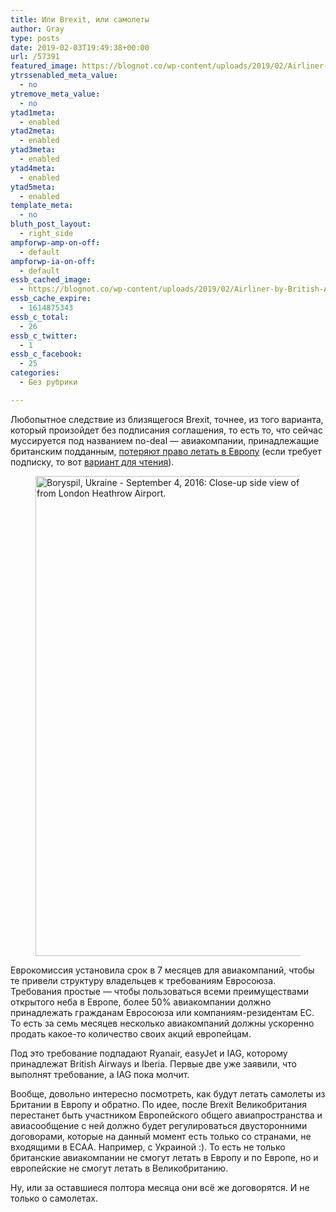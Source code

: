 ```yaml
---
title: Или Brexit, или самолеты
author: Gray
type: posts
date: 2019-02-03T19:49:38+00:00
url: /57391
featured_image: https://blognot.co/wp-content/uploads/2019/02/Airliner-by-British-Airways-close-up-view-600414066_1368x769.jpeg
ytrssenabled_meta_value:
  - no
ytremove_meta_value:
  - no
ytad1meta:
  - enabled
ytad2meta:
  - enabled
ytad3meta:
  - enabled
ytad4meta:
  - enabled
ytad5meta:
  - enabled
template_meta:
  - no
bluth_post_layout:
  - right_side
ampforwp-amp-on-off:
  - default
ampforwp-ia-on-off:
  - default
essb_cached_image:
  - https://blognot.co/wp-content/uploads/2019/02/Airliner-by-British-Airways-close-up-view-600414066_1368x769.jpeg
essb_cache_expire:
  - 1614875343
essb_c_total:
  - 26
essb_c_twitter:
  - 1
essb_c_facebook:
  - 25
categories:
  - Без рубрики

---
```








Любопытное следствие из близящегося Brexit, точнее, из того варианта, который произойдет без подписания соглашения, то есть то, что сейчас муссируется под названием no-deal — авиакомпании, принадлежащие британским подданным, [потеряют право летать в Европу][1] (если требует подписку, то вот [вариант для чтения][2]). 

<div class="wp-block-image">
  <figure class="aligncenter"><img data-attachment-id="57392" data-permalink="https://blognot.co/57391/airliner-by-british-airways-close-up-view-600414066_1368x769" data-orig-file="https://i2.wp.com/blognot.co/wp-content/uploads/2019/02/Airliner-by-British-Airways-close-up-view-600414066_1368x769.jpeg?fit=1365%2C768&ssl=1" data-orig-size="1365,768" data-comments-opened="1" data-image-meta="{&quot;aperture&quot;:&quot;7.1&quot;,&quot;credit&quot;:&quot;Getty Images&quot;,&quot;camera&quot;:&quot;SLT-A37&quot;,&quot;caption&quot;:&quot;Boryspil, Ukraine - September 4, 2016: Close-up side view of passenger aircraft Airbus A320 by British Airways Copy Space. Airbus A320-232 (G-EUUP) in International Airport Boryspil after the landing from London Heathrow Airport.&quot;,&quot;created_timestamp&quot;:&quot;1472994624&quot;,&quot;copyright&quot;:&quot;Leit_Wolf&quot;,&quot;focal_length&quot;:&quot;160&quot;,&quot;iso&quot;:&quot;100&quot;,&quot;shutter_speed&quot;:&quot;0.00125&quot;,&quot;title&quot;:&quot;Airliner by British Airways close-up view&quot;,&quot;orientation&quot;:&quot;1&quot;}" data-image-title="Airliner-by-British-Airways-close-up-view-600414066_1368x769" data-image-description="" data-medium-file="https://i2.wp.com/blognot.co/wp-content/uploads/2019/02/Airliner-by-British-Airways-close-up-view-600414066_1368x769.jpeg?fit=300%2C169&ssl=1" data-large-file="https://i2.wp.com/blognot.co/wp-content/uploads/2019/02/Airliner-by-British-Airways-close-up-view-600414066_1368x769.jpeg?fit=740%2C416&ssl=1" width="1365" height="768" src="https://i0.wp.com/blognot.co/wp-content/uploads/2019/02/Airliner-by-British-Airways-close-up-view-600414066_1368x769.jpeg?fit=740%2C416&ssl=1" alt="Boryspil, Ukraine - September 4, 2016: Close-up side view of passenger aircraft Airbus A320 by British Airways Copy Space. Airbus A320-232 (G-EUUP) in International Airport Boryspil after the landing from London Heathrow Airport." class="wp-image-57392" srcset="https://i2.wp.com/blognot.co/wp-content/uploads/2019/02/Airliner-by-British-Airways-close-up-view-600414066_1368x769.jpeg?w=1365&ssl=1 1365w, https://i2.wp.com/blognot.co/wp-content/uploads/2019/02/Airliner-by-British-Airways-close-up-view-600414066_1368x769.jpeg?resize=300%2C169&ssl=1 300w, https://i2.wp.com/blognot.co/wp-content/uploads/2019/02/Airliner-by-British-Airways-close-up-view-600414066_1368x769.jpeg?resize=768%2C432&ssl=1 768w, https://i2.wp.com/blognot.co/wp-content/uploads/2019/02/Airliner-by-British-Airways-close-up-view-600414066_1368x769.jpeg?resize=1024%2C576&ssl=1 1024w, https://i2.wp.com/blognot.co/wp-content/uploads/2019/02/Airliner-by-British-Airways-close-up-view-600414066_1368x769.jpeg?resize=700%2C394&ssl=1 700w, https://i2.wp.com/blognot.co/wp-content/uploads/2019/02/Airliner-by-British-Airways-close-up-view-600414066_1368x769.jpeg?resize=800%2C450&ssl=1 800w, https://i2.wp.com/blognot.co/wp-content/uploads/2019/02/Airliner-by-British-Airways-close-up-view-600414066_1368x769.jpeg?w=1200&ssl=1 1200w" sizes="(max-width: 740px) 100vw, 740px" /></figure>


Еврокомиссия установила срок в 7 месяцев для авиакомпаний, чтобы те привели структуру владельцев к требованиям Евросоюза. Требования простые — чтобы пользоваться всеми преимуществами открытого неба в Европе, более 50% авиакомпании должно принадлежать гражданам Евросоюза или компаниям-резидентам ЕС. То есть за семь месяцев несколько авиакомпаний должны ускоренно продать какое-то количество своих акций европейцам.

Под это требование подпадают Ryanair, easyJet и IAG, которому принадлежат British Airways и Iberia. Первые две уже заявили, что выполнят требование, а IAG пока молчит.

Вообще, довольно интересно посмотреть, как будут летать самолеты из Британии в Европу и обратно. По идее, после Brexit Великобритания перестанет быть участником Европейского общего авиапространства и авиасообщение с ней должно будет регулироваться двусторонними договорами, которые на данный момент есть только со странами, не входящими в ECAA. Например, с Украиной :). То есть не только британские авиакомпании не смогут летать в Европу и по Европе, но и европейские не смогут летать в Великобританию.

Ну, или за оставшиеся полтора месяца они всё же договорятся. И не только о самолетах.

 [1]: https://www.ft.com/content/8c0a9f86-2641-11e9-b329-c7e6ceb5ffdf
 [2]: https://outline.com/J8EbXE